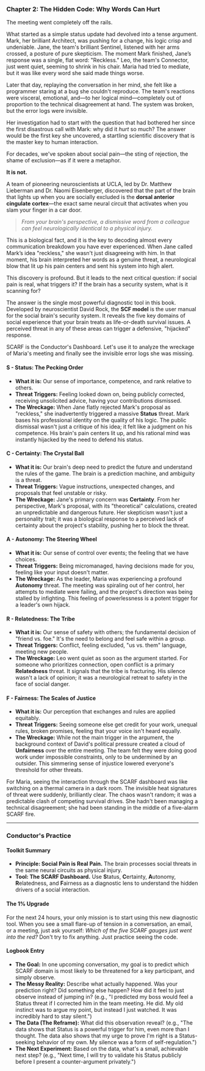 ### **Chapter 2: The Hidden Code: Why Words Can Hurt**

The meeting went completely off the rails.

What started as a simple status update had devolved into a tense argument. Mark, her brilliant Architect, was pushing for a change, his logic crisp and undeniable. Jane, the team's brilliant Sentinel, listened with her arms crossed, a posture of pure skepticism. The moment Mark finished, Jane’s response was a single, flat word: "Reckless." Leo, the team's Connector, just went quiet, seeming to shrink in his chair. Maria had tried to mediate, but it was like every word she said made things worse.

Later that day, replaying the conversation in her mind, she felt like a programmer staring at a bug she couldn't reproduce. The team's reactions were visceral, emotional, and—to her logical mind—completely out of proportion to the technical disagreement at hand. The system was broken, but the error logs were invisible.

Her investigation had to start with the question that had bothered her since the first disastrous call with Mark: why did it *hurt* so much? The answer would be the first key she uncovered, a startling scientific discovery that is the master key to human interaction.

For decades, we've spoken about social pain—the sting of rejection, the shame of exclusion—as if it were a metaphor.

**It is not.**

A team of pioneering neuroscientists at UCLA, led by Dr. Matthew Lieberman and Dr. Naomi Eisenberger, discovered that the part of the brain that lights up when you are socially excluded is the **dorsal anterior cingulate cortex**—the exact same neural circuit that activates when you slam your finger in a car door.

> *From your brain's perspective, a dismissive word from a colleague can feel neurologically identical to a physical injury.*

This is a biological fact, and it is the key to decoding almost every communication breakdown you have ever experienced. When Jane called Mark’s idea "reckless," she wasn't just disagreeing with him. In that moment, his brain interpreted her words as a genuine threat, a neurological blow that lit up his pain centers and sent his system into high alert.

This discovery is profound. But it leads to the next critical question: if social pain is real, what triggers it? If the brain has a security system, what is it scanning for?

The answer is the single most powerful diagnostic tool in this book. Developed by neuroscientist David Rock, the **SCF model** is the user manual for the social brain's security system. It reveals the five key domains of social experience that your brain treats as life-or-death survival issues. A perceived threat in any of these areas can trigger a defensive, "hijacked" response.

SCARF is the Conductor's Dashboard. Let's use it to analyze the wreckage of Maria's meeting and finally see the invisible error logs she was missing.

#### **S - Status: The Pecking Order**
*   **What it is:** Our sense of importance, competence, and rank relative to others.
*   **Threat Triggers:** Feeling looked down on, being publicly corrected, receiving unsolicited advice, having your contributions dismissed.
*   **The Wreckage:** When Jane flatly rejected Mark's proposal as "reckless," she inadvertently triggered a massive **Status** threat. Mark bases his professional identity on the quality of his logic. The public dismissal wasn't just a critique of his idea; it felt like a judgment on his competence. His brain's pain centers lit up, and his rational mind was instantly hijacked by the need to defend his status.

#### **C - Certainty: The Crystal Ball**
*   **What it is:** Our brain's deep need to predict the future and understand the rules of the game. The brain is a prediction machine, and ambiguity is a threat.
*   **Threat Triggers:** Vague instructions, unexpected changes, and proposals that feel unstable or risky.
*   **The Wreckage:** Jane's primary concern was **Certainty**. From her perspective, Mark's proposal, with its "theoretical" calculations, created an unpredictable and dangerous future. Her skepticism wasn't just a personality trait; it was a biological response to a perceived lack of certainty about the project's stability, pushing her to block the threat.

#### **A - Autonomy: The Steering Wheel**
*   **What it is:** Our sense of control over events; the feeling that we have choices.
*   **Threat Triggers:** Being micromanaged, having decisions made for you, feeling like your input doesn't matter.
*   **The Wreckage:** As the leader, Maria was experiencing a profound **Autonomy** threat. The meeting was spiraling out of her control, her attempts to mediate were failing, and the project's direction was being stalled by infighting. This feeling of powerlessness is a potent trigger for a leader's own hijack.

#### **R - Relatedness: The Tribe**
*   **What it is:** Our sense of safety with others; the fundamental decision of "friend vs. foe." It's the need to belong and feel safe within a group.
*   **Threat Triggers:** Conflict, feeling excluded, "us vs. them" language, meeting new people.
*   **The Wreckage:** Leo went quiet as soon as the argument started. For someone who prioritizes connection, open conflict is a primary **Relatedness** threat. It signals that the tribe is fracturing. His silence wasn't a lack of opinion; it was a neurological retreat to safety in the face of social danger.

#### **F - Fairness: The Scales of Justice**
*   **What it is:** Our perception that exchanges and rules are applied equitably.
*   **Threat Triggers:** Seeing someone else get credit for your work, unequal rules, broken promises, feeling that your voice isn't heard equally.
*   **The Wreckage:** While not the main trigger in the argument, the background context of David's political pressure created a cloud of **Unfairness** over the entire meeting. The team felt they were doing good work under impossible constraints, only to be undermined by an outsider. This simmering sense of injustice lowered everyone's threshold for other threats.

For Maria, seeing the interaction through the SCARF dashboard was like switching on a thermal camera in a dark room. The invisible heat signatures of threat were suddenly, brilliantly clear. The chaos wasn't random; it was a predictable clash of competing survival drives. She hadn't been managing a technical disagreement; she had been standing in the middle of a five-alarm SCARF fire.

---
### **Conductor's Practice**

#### **Toolkit Summary**
*   **Principle: Social Pain is Real Pain.** The brain processes social threats in the same neural circuits as physical injury.
*   **Tool: The SCARF Dashboard.** Use **S**tatus, **C**ertainty, **A**utonomy, **R**elatedness, and **F**airness as a diagnostic lens to understand the hidden drivers of a social interaction.

#### **The 1% Upgrade**
For the next 24 hours, your only mission is to start using this new diagnostic tool. When you see a small flare-up of tension in a conversation, an email, or a meeting, just ask yourself: *Which of the five SCARF gauges just went into the red?* Don't try to fix anything. Just practice seeing the code.

#### **Logbook Entry**
*   **The Goal:** In one upcoming conversation, my goal is to predict which SCARF domain is most likely to be threatened for a key participant, and simply observe.
*   **The Messy Reality:** Describe what actually happened. Was your prediction right? Did something else happen? How did it feel to just observe instead of jumping in? (e.g., "I predicted my boss would feel a Status threat if I corrected him in the team meeting. He did. My old instinct was to argue my point, but instead I just watched. It was incredibly hard to stay silent.")
*   **The Data (The Reframe):** What did this observation reveal? (e.g., "The data shows that Status is a powerful trigger for him, even more than I thought. The data also shows that my urge to prove I'm right is a Status-seeking behavior of my own. My silence was a form of self-regulation.")
*   **The Next Experiment:** Based on the data, what's a small, achievable next step? (e.g., "Next time, I will try to validate his Status publicly before I present a counter-argument privately.")
